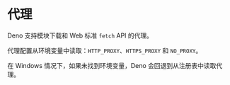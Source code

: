 # 代理

Deno 支持模块下载和 Web 标准 `fetch` API 的代理。

代理配置从环境变量中读取：`HTTP_PROXY`、`HTTPS_PROXY` 和 `NO_PROXY`。

在 Windows 情况下，如果未找到环境变量，Deno 会回退到从注册表中读取代理。
